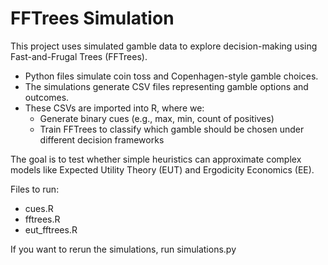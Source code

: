 # FFTrees Simulation

This project uses simulated gamble data to explore decision-making using Fast-and-Frugal Trees (FFTrees).

- Python files simulate coin toss and Copenhagen-style gamble choices.
- The simulations generate CSV files representing gamble options and outcomes.
- These CSVs are imported into R, where we:
  - Generate binary cues (e.g., max, min, count of positives)
  - Train FFTrees to classify which gamble should be chosen under different decision frameworks

The goal is to test whether simple heuristics can approximate complex models like Expected Utility Theory (EUT) and Ergodicity Economics (EE).

Files to run:
- cues.R
- fftrees.R
- eut_fftrees.R

If you want to rerun the simulations, run simulations.py

